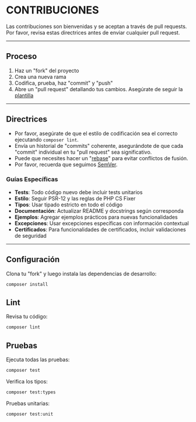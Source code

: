 # CONTRIBUCIONES

Las contribuciones son bienvenidas y se aceptan a través de pull requests. Por favor, revisa estas directrices antes de enviar cualquier pull request.

---

## Proceso

1.  Haz un "fork" del proyecto
2.  Crea una nueva rama
3.  Codifica, prueba, haz "commit" y "push"
4.  Abre un "pull request" detallando tus cambios. Asegúrate de seguir la [plantilla](.github/PULL_REQUEST_TEMPLATE.md)

---

## Directrices

-   Por favor, asegúrate de que el estilo de codificación sea el correcto ejecutando `composer lint`.
-   Envía un historial de "commits" coherente, asegurándote de que cada "commit" individual en tu "pull request" sea significativo.
-   Puede que necesites hacer un "[rebase](https://git-scm.com/book/en/v2/Git-Branching-Rebasing)" para evitar conflictos de fusión.
-   Por favor, recuerda que seguimos [SemVer](https://semver.org/lang/es/).

### Guías Específicas

-   **Tests**: Todo código nuevo debe incluir tests unitarios
-   **Estilo**: Seguir PSR-12 y las reglas de PHP CS Fixer
-   **Tipos**: Usar tipado estricto en todo el código
-   **Documentación**: Actualizar README y docstrings según corresponda
-   **Ejemplos**: Agregar ejemplos prácticos para nuevas funcionalidades
-   **Excepciones**: Usar excepciones específicas con información contextual
-   **Certificados**: Para funcionalidades de certificados, incluir validaciones de seguridad

---

## Configuración

Clona tu "fork" y luego instala las dependencias de desarrollo:

```bash
composer install
```

## Lint

Revisa tu código:

```bash
composer lint
```

## Pruebas

Ejecuta todas las pruebas:

```bash
composer test
```

Verifica los tipos:

```bash
composer test:types
```

Pruebas unitarias:

```bash
composer test:unit
```
